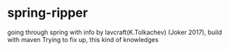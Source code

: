 # spring-ripper
going through spring with info by lavcraft(K.Tolkachev) (Joker 2017),
build with maven 
Trying to fix up, this kind of knowledges
